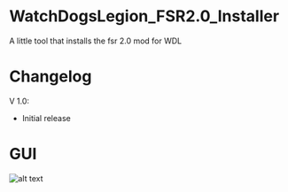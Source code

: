 # WatchDogsLegion_FSR2.0_Installer
A little tool that installs the fsr 2.0 mod for WDL

# Changelog 

V 1.0:
- Initial release

# GUI

![alt text](https://i.imgur.com/66WCw1Q.png)
